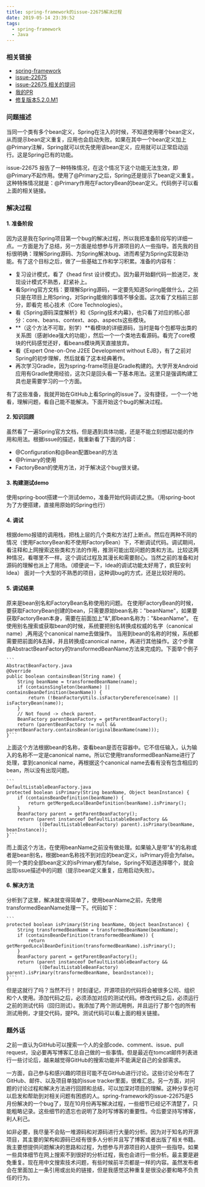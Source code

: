 ```yaml
---
title: spring-framework的issue-22675解决过程
date: 2019-05-14 23:39:52
tags:
  - spring-framework
  - Java
---
```


### 相关链接
- [spring-framework](https://github.com/spring-projects/spring-framework)
- [issue-22675](https://github.com/spring-projects/spring-framework/issues/22675)
- [issue-22675 相关的提问](https://stackoverflow.com/questions/46317961/primary-on-factory-beans)
- [我的PR](https://github.com/spring-projects/spring-framework/pull/22711)
- [修复版本5.2.0.M1](https://github.com/spring-projects/spring-framework/releases/tag/v5.2.0.M1)

### 问题描述
当同一个类有多个bean定义，Spring在注入的时候，不知道使用哪个bean定义，从而提示bean定义重复，应用也会启动失败。如果在其中一个bean定义加上@Primary注解，Spring就可以优先使用该bean定义，应用就可以正常启动运行。这是Spring已有的功能。

issue-22675 报告了一种特殊情况，在这个情况下这个功能无法生效，即@Primary不起作用。使用了@Primary之后，Spring还是提示了bean定义重复。这种特殊情况就是：@Primary作用在FactoryBean的bean定义。代码例子可以看上面的相关链接。

### 解决过程
#### 1. 准备阶段
因为这是我在Spring项目第一个bug的解决过程，所以我把准备阶段写的详细一点。一方面是为了总结，另一方面是给想参与开源项目的人一些指导。首先我的目标很明确：理解Spring源码、为Spring解决bug、进而希望为Spring实现新功能。有了这个目标之后，做了一些基础工作和学习积累。准备的内容有：
- 复习设计模式，看了《head first 设计模式》。因为最开始翻代码一脸迷茫，发现设计模式不熟悉，赶紧补上。
- 看Spring官方文档：要理解Spring源码，一定要先知道Spring能做什么，之前只是在项目上用Spring，对Spring能做的事情不够全面。这次看了文档前三部分，即看完 核心技术（Core Technologies）。
- 看《Spring源码深度解析》和《Spring技术内幕》，也只看了对应的核心部分：core、beans、context、aop、aspects这些模块。
- **（这个方法不可取，别学）**看模块的详细源码，当时是每个包都导出类的关系图（感谢Idea强大的功能），然后一个一个类地去看源码。看完了core模块的代码感觉还好，看beans模块两天直接放弃。
- 看《Expert One-on-One J2EE Development without EJB》，有了之前对Spring的初步理解，然后就看了这本经典著作。
- 再次学习Gradle，因为spring-frame项目是Gradle构建的。大学开发Android应用有Gradle使用经验，这次只是回头看一下基本用法。这里只是强调构建工具也是需要学习的一个方面。
	
有了这些准备，我就开始在GitHub上看Spring的issue了。没有捷径，一个一个地看，理解问题，看自己能不能解决。下面开始这个bug的解决过程。

#### 2. 知识回顾
虽然看了一遍Spring官方文档，但是遇到具体功能，还是不能立刻想起功能的作用和用法。根据issue的描述，我重新看了下面的内容：
- @Configuration和@Bean配置bean的方法
- @Primary的使用
- FactoryBean的使用方法，对于解决这个bug很关键。
	
#### 3. 构建测试demo
使用spring-boot搭建一个测试demo，准备开始代码调试之旅。（用spring-boot为了方便搭建，直接用原始的Spring也行）

#### 4. 调试
根据demo报错的调用栈，把栈上层的几个类和方法打上断点。然后在两种不同的情况（使用FactoryBean和不使用FactoryBean）下，不断调试代码。调试期间，看注释和上网搜索这些类和方法的作用，推测可能出现问题的类和方法。比较这两种情况，看哪里不一样。这个调试过程及其漫长和需要耐心。当然之前的准备和对源码的理解也派上了用场。（顺便说一下，Idea的调试功能太好用了，疯狂安利Idea）
面对一个大型的不熟悉的项目，这种调bug的方式，还是比较好用的。

#### 5. 调试结果
原来是bean别名和FactoryBean名称使用的问题。
在使用FactoryBean的时候，要获取FactoryBean创建的bean，只需要原始bean名称："beanName"，如果要获取FactoryBean本身，需要在前面加上"&",即bean名称为："&beanName"。
在使用别名搜索或获取bean的时候，系统要把别名转换成权威的名字（canonical name）,再用这个canonical name去做操作。
当用到bean的名称的时候，系统都需要把前面的&去掉，并且转换成canonical name，再进行其他操作。这个步骤由AbstractBeanFactory的transformedBeanName方法来完成的。下面举个例子
	
	```
	AbstractBeanFactory.java
	@Override
	public boolean containsBean(String name) {
		String beanName = transformedBeanName(name);
		if (containsSingleton(beanName) || containsBeanDefinition(beanName)) {
			return (!BeanFactoryUtils.isFactoryDereference(name) || isFactoryBean(name));
		}
		// Not found -> check parent.
		BeanFactory parentBeanFactory = getParentBeanFactory();
		return (parentBeanFactory != null && parentBeanFactory.containsBean(originalBeanName(name)));
	}```

上面这个方法根据bean的名称，查看bean是否在容器中。它不信任输入，认为输入的名称不一定是canonical name。所以它使用transformedBeanName进行了处理，拿到canonical name，再根据这个canonical name去看有没有包含相应的bean，所以没有出现问题。

	```
	DefaultListableBeanFactory.java
	protected boolean isPrimary(String beanName, Object beanInstance) {
		if (containsBeanDefinition(beanName)) {
			return getMergedLocalBeanDefinition(beanName).isPrimary();
		}
		BeanFactory parent = getParentBeanFactory();
		return (parent instanceof DefaultListableBeanFactory &&
				((DefaultListableBeanFactory) parent).isPrimary(beanName, beanInstance));
	}```

而上面这个方法，在使用beanName之前没有做处理。如果输入是带"&"的名称或者是bean别名，根据bean名称找不到对应的bean定义，isPrimary将会为false。同一个类的全部bean定义的isPrimary都为false，Spring不知道选择哪个，就会出现issue描述中的问题（提示bean定义重复，应用启动失败）。

#### 6. 解决方法
分析到了这里，解决就变得简单了，使用beanName之前，先使用transformedBeanName处理一下。代码如下：

	```
	protected boolean isPrimary(String beanName, Object beanInstance) {
		String transformedBeanName = transformedBeanName(beanName);
		if (containsBeanDefinition(transformedBeanName)) {
			return getMergedLocalBeanDefinition(transformedBeanName).isPrimary();
		}
		BeanFactory parent = getParentBeanFactory();
		return (parent instanceof DefaultListableBeanFactory &&
				((DefaultListableBeanFactory) parent).isPrimary(transformedBeanName, beanInstance));
	}```


但是这就行了吗？当然不行！
时刻谨记，开源项目的代码将会被很多公司、组织和个人使用。添加代码之后，必须添加对应的测试代码。修改代码之后，必须运行之前的测试代码（回归测试）。我添加了两个测试用例，并且运行了那个包的所有测试用例，才提交代码，提PR。测试代码可以看上面的相关链接。
	
### 题外话
之前一直认为GitHub可以搜索一个人的全部code、comment、issue、pull request，没必要再写博客汇总自己做的一些事情。但是最近在tomcat邮件列表进行一些讨论后，越来越觉得GitHub的搜索功能并不能满足自己的全部需求。

一方面，自己参与和感兴趣的项目可能不在GitHub进行讨论。这些讨论分布在了GitHub、邮件、以及项目单独的issue tracker里面，很难汇总。另一方面，对问题的讨论过程和解决方法进行回顾和总结，可以加深对项目的理解。这种分享也可以启发和帮助到对相关问题有困惑的人。spring-framework的issue-22675是5月份解决的一个bug了，现在10月份再写解决过程，一些细节已经记不清楚了，只能粗略记录。这些细节的遗忘也说明了及时写博客的重要性。今后要坚持写博客，利人利己。

如非必要，我尽量不会贴一堆源码和对源码进行大量的分析。因为对于知名的开源项目，其主要的架构和源码已经有很多人分析并且写了博客或者出版了相关书籍。我主要想提供问题解决的思路和过程，为想参与开源项目的人提供一些指导。如果一些具体细节在网上搜索不到很好的分析过程，我也会进行一些分析。最主要是避免重复。现在用中文搜索技术问题，有些时候前半页都是一样的内容。虽然发布者会在里面加上一条引用或出处的链接，但是我感觉这种重复是很没必要和略不负责任的行为。
